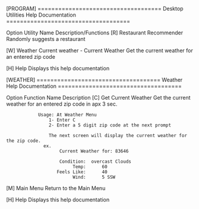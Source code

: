 [PROGRAM]
                    ====================================
                    Desktop Utilities Help Documentation
                    ====================================

 Option         Utility Name                Description/Functions
  [R]       Restaurant Recommender      Randomly suggests a restaurant


  [W]       Weather                     Current weather
                                            - Current Weather
                                                    Get the current weather for an 
                                                    entered zip code


  [H]       Help                         Displays this help documentation


[WEATHER]
                    ====================================
                         Weather Help Documentation
                    ====================================

 Option         Function Name                   Description
  [C]       Get Current Weather         Get the current weather for an entered 
                                        zip code in apx 3 sec.
                                   
                Usage: At Weather Menu
                    1- Enter C
                    2- Enter a 5 digit zip code at the next prompt 

                    The next screen will display the current weather for the zip code.
                  ex.
                        Current Weather for: 83646
                             
                        Condition:  overcast Clouds
                             Temp:      60
                       Feels Like:      40
                             Wind:      5 SSW 
                                
                                
  [M]       Main Menu                   Return to the Main Menu


  [H]       Help                        Displays this help documentation

